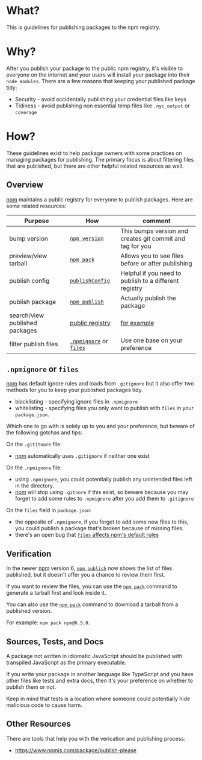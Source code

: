 # What?

This is guidelines for publishing packages to the npm registry.

# Why?

After you publish your package to the public npm registry, it's visible to everyone on the internet and your users will install your package into their `node_modules`.  There are a few reasons that keeping your published package tidy:

- Security - avoid accidentally publishing your credential files like keys
- Tidiness - avoid publishing non essential temp files like `.nyc_output` or `coverage`

# How?

These guidelines exist to help package owners with some practices on managing packages for publishing.  The primary focus is about filtering files that are published, but there are other helpful related resources as well.

## Overview

[npm] maintains a public registry for everyone to publish packages.  Here are some related resources:

| Purpose                        | How                         | comment                                                   |
| ------------------------------ | --------------------------- | --------------------------------------------------------- |
| bump version                   | [`npm version`]             | This bumps version and creates git commit and tag for you |
| preview/view tarball           | [`npm pack`]                | Allows you to see files before or after publishing        |
| publish config                 | [`publishConfig`]           | Helpful if you need to publish to a different registry    |
| publish package                | [`npm publish`]             | Actually publish the package                              |
| search/view published packages | [public registry]           | [for example](https://www.npmjs.com/package/npm)          |
| filter publish files           | [`.npmignore`] or [`files`] | Use one base on your preference                           |

## `.npmignore` or `files`

[npm] has default ignore rules and loads from `.gitignore` but it also offer two methods for you to keep your published packages tidy.

- blacklisting - specifying ignore files in `.npmignore`
- whitelisting - specifying files you only want to publish with `files` in your `package.json`.

Which one to go with is solely up to you and your preference, but beware of the following gotchas and tips:

On the `.gititnore` file:

- [npm] automatically uses `.gitignore` if neither one exist

On the `.npmignore` file:

- using `.npmignore`, you could potentially publish any unintended files left in the directory.
- [npm] will stop using `.gitnore` if this exist, so beware because you may forget to add some rules to `.npmignore` after you add them to `.gitignore`

On the `files` field in `package.json`:

- the opposite of `.npmignore`, if you forget to add some new files to this, you could publish a package that's broken because of missing files.
- there's an open bug that [`files` affects npm's default rules](https://npm.community/t/ds-store-files-show-up-after-npm-publish/831/4)

## Verification

In the newer [npm] version 6, [`npm publish`] now shows the list of files published, but it doesn't offer you a chance to review them first.

If you want to review the files, you can use the [`npm pack`] command to generate a tarball first and look inside it.

You can also use the [`npm pack`] command to download a tarball from a published version.

For example: `npm pack npm@6.5.0`.

## Sources, Tests, and Docs

A package not written in idiomatic JavaScript should be published with transpiled JavaScript as the primary executable.

If you write your package in another language like TypeScript and you have other files like tests and extra docs, then it's your preference on whether to publish them or not.

Keep in mind that tests is a location where someone could potentially hide malicious code to cause harm.

## Other Resources

There are tools that help you with the verication and publishing process:

- https://www.npmjs.com/package/publish-please


[npm]: https://www.npmjs.com/
[`npm version`]: https://docs.npmjs.com/cli/version
[`npm publish`]: https://docs.npmjs.com/cli/publish
[`npm pack`]: https://docs.npmjs.com/cli/pack
[`publishConfig`]: https://docs.npmjs.com/files/package.json#publishconfig
[public registry]: https://www.npmjs.com/
[`.npmignore`]: https://docs.npmjs.com/misc/developers#keeping-files-out-of-your-package
[`files`]: https://docs.npmjs.com/files/package.json#files
